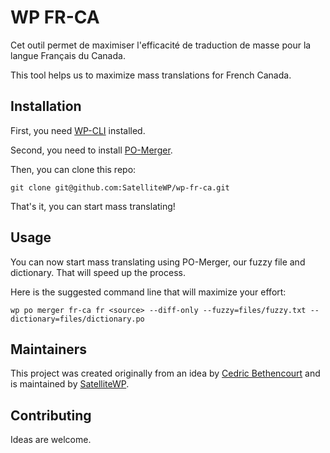 # WP FR-CA
Cet outil permet de maximiser l'efficacité de traduction de masse pour la langue Français du Canada.

This tool helps us to maximize mass translations for French Canada.

## Installation

First, you need [WP-CLI](https://wp-cli.org/fr/) installed.

Second, you need to install [PO-Merger](https://github.com/SatelliteWP/po-merger).

Then, you can clone this repo:

    git clone git@github.com:SatelliteWP/wp-fr-ca.git

That's it, you can start mass translating!

## Usage

You can now start mass translating using PO-Merger, our fuzzy file and dictionary. That will speed up the process.  

Here is the suggested command line that will maximize your effort:

    wp po merger fr-ca fr <source> --diff-only --fuzzy=files/fuzzy.txt --dictionary=files/dictionary.po


## Maintainers
This project was created originally from an idea by [Cedric Bethencourt](https://github.com/cedricus) and is maintained by [SatelliteWP](https://www.satellitewp.com/en?utm_source=wp-fr-ca).

## Contributing
Ideas are welcome.
